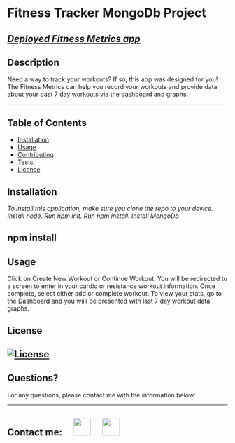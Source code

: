 # Fitness Tracker MongoDb Project

## _[Deployed Fitness Metrics app](https://fitness-metrics.herokuapp.com/)_

## Description

Need a way to track your workouts? If so, this app was designed for you! The Fitness Metrics can help you record your workouts and provide data about your past 7 day workouts via the dashboard and graphs.

---

## Table of Contents

- [Installation](#installation)
- [Usage](#usage)
- [Contributing](#contributing)
- [Tests](#tests)
- [License](#license)

## Installation

_To install this application, make sure you clone the repo to your device. Install node. Run npm init. Run npm install. Install MongoDb_

## npm install

## Usage



Click on Create New Workout or Continue Workout. You will be redirected to a screen to enter in your cardio or resistance workout information. Once complete, select either add or complete workout. To view your stats, go to the Dashboard and you wiill be presented with last 7 day workout data graphs.



## License

## [![License](https://img.shields.io/badge/License-MIT-yellow.svg)](https://opensource.org/licenses/MIT)

## Questions?

For any questions, please contact me with the information below:

---

## Contact me:  [<img src="https://image.flaticon.com/icons/png/512/726/726623.png" width="40" >](mailto:zoneam@gmail.com)  [<img src="https://image.flaticon.com/icons/png/512/270/270798.png" width="40" >](https://github.com/zoneam)
